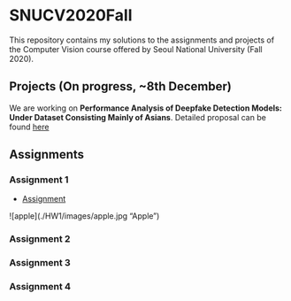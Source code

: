 # SNUCV2020Fall

This repository contains my solutions to the assignments and projects of the Computer Vision course offered by Seoul National University (Fall 2020).




## Projects (On progress, ~8th December)


We are working on **Performance Analysis of Deepfake Detection Models: Under Dataset Consisting Mainly of Asians**. Detailed proposal can be found [here](https://github.com/swc0620/SNUCV2020Fall/blob/master/Project/Proposal.pdf)





## Assignments


### Assignment 1

- [Assignment](https://github.com/swc0620/SNUCV2020Fall/blob/master/HW1/hw1.pdf)


![apple](./HW1/images/apple.jpg “Apple”)

### Assignment 2


### Assignment 3


### Assignment 4

